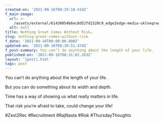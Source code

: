 ```yaml
---
created-on: '2021-09-16T08:29:18.414Z'
f_main-image:
  url: >-
    /assets/external/61430054b6ec8d52fd1520c9_edge2edge-media-uklneqrwaxy-unsplash.jpg
  alt: null
title: Nothing Great Comes Without Risk…
slug: nothing-great-comes-without-risk
f_date: '2021-09-16T00:00:00.000Z'
updated-on: '2021-09-16T08:30:51.474Z'
f_post-summary: You can’t do anything about the length of your life.
published-on: '2021-09-16T08:31:02.263Z'
layout: '[post].html'
tags: post
---
```


You can’t do anything about the length of your life.

But you can do something about its width and depth.

Time has a way of showing us what really matters in life.

That risk you’re afraid to take, could change your life!

#Zest2Rec #Recruitment #RajNasta #Risk #ThursdayThoughts

‍
